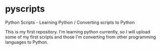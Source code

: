 pyscripts
=========

Python Scripts - Learning Python / Converting scripts to Python

This is my first repository. I'm learning python currently, so
I will upload some of my first scripts and those I'm 
converting from other programming languages to Python.

